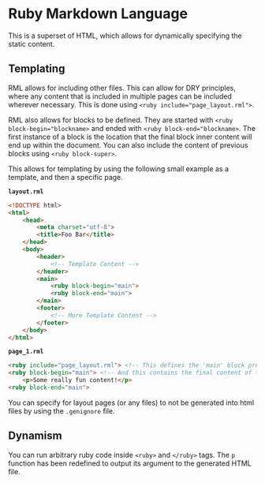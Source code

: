 # Ruby Markdown Language

This is a superset of HTML, which allows for dynamically specifying the static content.

## Templating

RML allows for including other files. 
This can allow for DRY principles, where any content that is included in multiple pages can be included wherever necessary. 
This is done using `<ruby include="page_layout.rml">`.

RML also allows for blocks to be defined. They are started with `<ruby block-begin="blockname>` and ended with `<ruby block-end="blockname>`. 
The first instance of a block is the location that the final block inner content will end up within the document. 
You can also include the content of previous blocks using `<ruby block-super>`.

This allows for templating by using the following small example as a template, and then a specific page.

**`layout.rml`**
```html
<!DOCTYPE html>
<html>
    <head>
        <meta charset="utf-8">
        <title>Foo Bar</title>
    </head>
    <body>
        <header>
            <!-- Template Content -->        
        </header>
        <main>
            <ruby block-begin="main">
            <ruby block-end="main">
        </main>
        <footer>
            <!-- More Template Content -->
        </footer>
    </body>
</html>
```

**`page_1.rml`**
```html
<ruby include="page_layout.rml"> <!-- This defines the 'main' block previously in the document.  -->
<ruby block-begin="main"> <!-- And this contains the final content of the main block, unless another file overwrites it. -->
    <p>Some really fun content!</p>
<ruby block-end="main">
```

You can specify for layout pages (or any files) to not be generated into html files by using the `.genignore` file.

## Dynamism

You can run arbitrary ruby code inside `<ruby>` and `</ruby>` tags. 
The `p` function has been redefined to output its argument to the generated HTML file.

